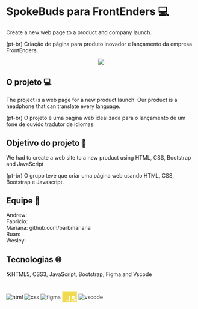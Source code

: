 # SpokeBuds para FrontEnders 💻	

Create a new web page to a product and company launch.

(pt-br)
Criação de página para produto inovador e lançamento da empresa FrontEnders.

</div>
<p align="center">
<img src="https://ruanthow.github.io/Projeto-FrontEnders/assets/img/logoSpokebudsYellowBlack.png">
</p>

## O projeto 💻
The project is a web page for a new product launch. Our product is a headphone that can translate every language.

(pt-br)
O projeto é uma página web idealizada para o lançamento de um fone de ouvido tradutor de idiomas.



## Objetivo do projeto 📍
	
We had to create a web site to a new product using HTML, CSS, Bootstrap and JavaScript

(pt-br)
O grupo teve que criar uma página web usando HTML, CSS, Bootstrap e Javascript.

## Equipe 🧒
Andrew:<br>
Fabricio:<br>
Mariana: github.com/barbmariana <br>
Ruan: <br>
Wesley: <br>


## Tecnologias 🌐

🛠️HTML5, CSS3, JavaScript, Bootstrap, Figma and Vscode
<div style="display: inline_block"><br>
<img align="center" alt="html" height="30" width="40" src="https://user-images.githubusercontent.com/25181517/117447535-f00a3a00-af3d-11eb-89bf-45aaf56dbaf1.png">
<img align="center" alt="css" height="30" width="40" src="https://user-images.githubusercontent.com/25181517/183898674-75a4a1b1-f960-4ea9-abcb-637170a00a75.png">
<img align="center" alt="figma" height="30" width="40" src="https://user-images.githubusercontent.com/25181517/189715289-df3ee512-6eca-463f-a0f4-c10d94a06b2f.png">
<img align="center" alt="Js" height="30" width="40" src="https://raw.githubusercontent.com/devicons/devicon/master/icons/javascript/javascript-plain.svg">
<img align="center" alt="vscode" height="30" width="40" src="https://user-images.githubusercontent.com/25181517/182618272-390ab138-7b29-44a0-85a2-62633957d815.png">

